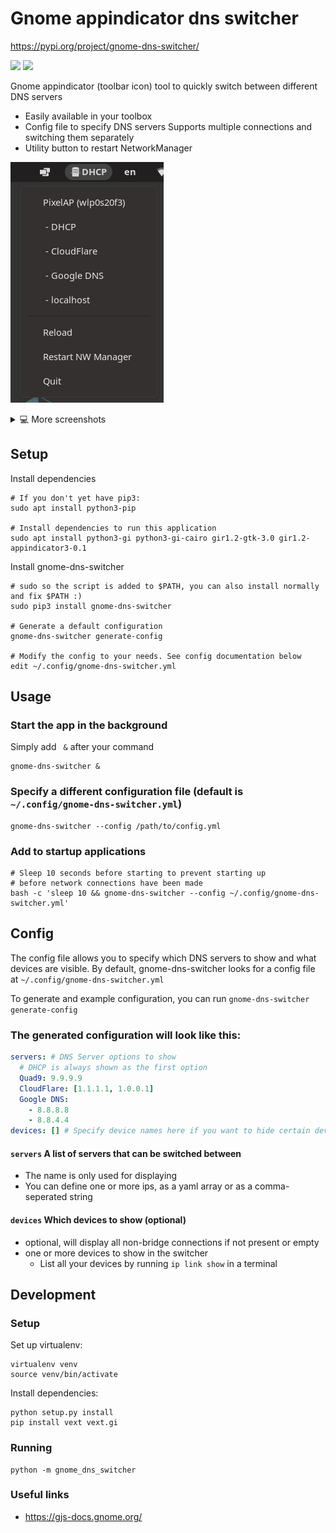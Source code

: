 # Gnome appindicator dns switcher
https://pypi.org/project/gnome-dns-switcher/

![](https://img.shields.io/github/v/tag/annervisser/gnome-dns-switcher?style=for-the-badge&logo=github&label=GitHub&link=https%3A%2F%2Fgithub.com%2Fannervisser%2Fgnome-dns-switcher)
![](https://img.shields.io/pypi/v/gnome-dns-switcher?style=for-the-badge&logo=python&logoColor=white&link=https%3A%2F%2Fpypi.org%2Fproject%2Fgnome-dns-switcher%2F)

Gnome appindicator (toolbar icon) tool to quickly switch between different DNS servers
- Easily available in your toolbox
- Config file to specify DNS servers
Supports multiple connections and switching them separately
- Utility button to restart NetworkManager

![Screenshot of menu with DNS servers](./screenshots/menu.png)

<details>
<summary>💻 More screenshots</summary>

#### Easily available in your toolbar
![](./screenshots/appindicator.png)

#### Shows you what it's done, no surprises
![](./screenshots/notification.png)

#### Supports multiple connections and switching them separately
![](./screenshots/menu_multiple_connections.png)

</details>

## Setup
Install dependencies
```shell
# If you don't yet have pip3:
sudo apt install python3-pip

# Install dependencies to run this application
sudo apt install python3-gi python3-gi-cairo gir1.2-gtk-3.0 gir1.2-appindicator3-0.1
```

Install gnome-dns-switcher
```shell
# sudo so the script is added to $PATH, you can also install normally and fix $PATH :)
sudo pip3 install gnome-dns-switcher

# Generate a default configuration
gnome-dns-switcher generate-config

# Modify the config to your needs. See config documentation below
edit ~/.config/gnome-dns-switcher.yml
```

## Usage
### Start the app in the background
Simply add ` &` after your command
```shell
gnome-dns-switcher &
```

### Specify a different configuration file (default is `~/.config/gnome-dns-switcher.yml`)
```shell
gnome-dns-switcher --config /path/to/config.yml
```

### Add to startup applications
```shell
# Sleep 10 seconds before starting to prevent starting up 
# before network connections have been made
bash -c 'sleep 10 && gnome-dns-switcher --config ~/.config/gnome-dns-switcher.yml'
```

## Config
The config file allows you to specify which DNS servers to show and what devices are visible.
By default, gnome-dns-switcher looks for a config file at `~/.config/gnome-dns-switcher.yml`

To generate and example configuration, you can run `gnome-dns-switcher generate-config`
### The generated configuration will look like this:
```yaml
servers: # DNS Server options to show
  # DHCP is always shown as the first option
  Quad9: 9.9.9.9
  CloudFlare: [1.1.1.1, 1.0.0.1]
  Google DNS:
    - 8.8.8.8
    - 8.8.4.4
devices: [] # Specify device names here if you want to hide certain devices (ip link show)
```

#### `servers` A list of servers that can be switched between
- The name is only used for displaying
- You can define one or more ips, as a yaml array or as a comma-seperated string

#### `devices` Which devices to show (optional)
- optional, will display all non-bridge connections if not present or empty
- one or more devices to show in the switcher
    - List all your devices by running `ip link show` in a terminal

## Development

### Setup
Set up virtualenv:
```shell
virtualenv venv
source venv/bin/activate
```

Install dependencies:
```shell
python setup.py install
pip install vext vext.gi
```

### Running
```shell
python -m gnome_dns_switcher
```

### Useful links

- https://gjs-docs.gnome.org/
